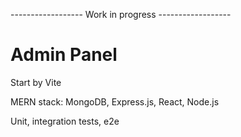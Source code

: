 ------------------ Work in progress ------------------

# Admin Panel

Start by Vite

MERN stack: MongoDB, Express.js, React, Node.js

Unit, integration tests, e2e
